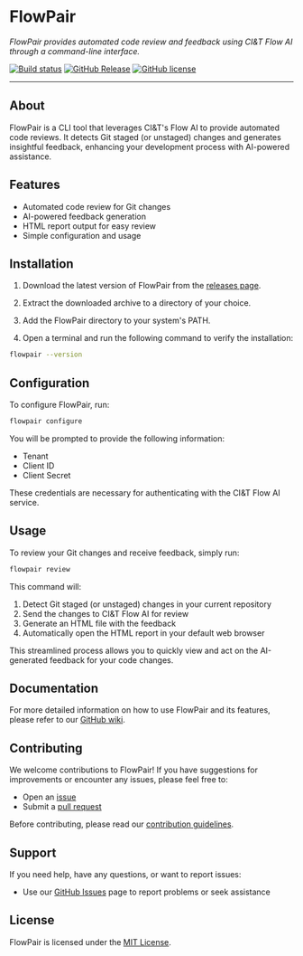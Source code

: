 # FlowPair

_FlowPair provides automated code review and feedback using CI&T Flow AI through a command-line interface._

[![Build status](https://github.com/skarllot/flow-pair/actions/workflows/dotnet.yml/badge.svg?branch=main)](https://github.com/skarllot/flow-pair/actions)
[![GitHub Release](https://img.shields.io/github/v/release/skarllot/flow-pair)](https://github.com/skarllot/flow-pair/releases)
[![GitHub license](https://img.shields.io/badge/license-MIT-blue.svg?style=flat)](https://raw.githubusercontent.com/skarllot/flow-pair/main/LICENSE)

<hr />

## About

FlowPair is a CLI tool that leverages CI&T's Flow AI to provide automated code reviews. It detects Git staged (or unstaged) changes and generates insightful feedback, enhancing your development process with AI-powered assistance.

## Features

- Automated code review for Git changes
- AI-powered feedback generation
- HTML report output for easy review
- Simple configuration and usage

## Installation

1. Download the latest version of FlowPair from the [releases page](https://github.com/skarllot/flow-pair/releases).

2. Extract the downloaded archive to a directory of your choice.

3. Add the FlowPair directory to your system's PATH.

4. Open a terminal and run the following command to verify the installation:

```bash
flowpair --version
```

## Configuration

To configure FlowPair, run:

```bash
flowpair configure
```

You will be prompted to provide the following information:

- Tenant
- Client ID
- Client Secret

These credentials are necessary for authenticating with the CI&T Flow AI service.

## Usage

To review your Git changes and receive feedback, simply run:

```bash
flowpair review
```

This command will:
1. Detect Git staged (or unstaged) changes in your current repository
2. Send the changes to CI&T Flow AI for review
3. Generate an HTML file with the feedback
4. Automatically open the HTML report in your default web browser

This streamlined process allows you to quickly view and act on the AI-generated feedback for your code changes.

## Documentation

For more detailed information on how to use FlowPair and its features, please refer to our [GitHub wiki](https://github.com/skarllot/flow-pair/wiki).

## Contributing

We welcome contributions to FlowPair! If you have suggestions for improvements or encounter any issues, please feel free to:

- Open an [issue](https://github.com/skarllot/flow-pair/issues)
- Submit a [pull request](https://github.com/skarllot/flow-pair/pulls)

Before contributing, please read our [contribution guidelines](CONTRIBUTING.md).

## Support

If you need help, have any questions, or want to report issues:

- Use our [GitHub Issues](https://github.com/skarllot/flow-pair/issues) page to report problems or seek assistance

## License

FlowPair is licensed under the [MIT License](./LICENSE).
